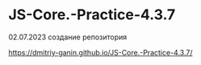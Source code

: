 # JS-Core.-Practice-4.3.7
02.07.2023 создание репозитория

https://dmitriy-ganin.github.io/JS-Core.-Practice-4.3.7/
